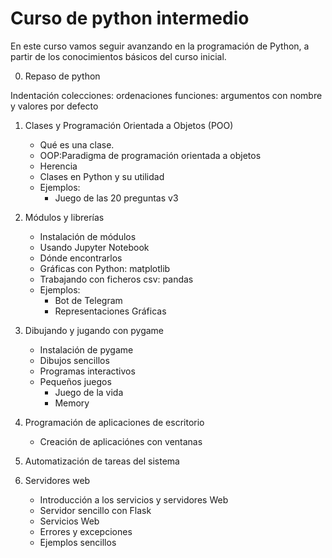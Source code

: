 # Curso de python intermedio

En este curso vamos seguir avanzando en la programación de Python, a partir de los conocimientos básicos del curso inicial.

0. Repaso de python

Indentación
colecciones: ordenaciones
funciones: argumentos con nombre y valores por defecto



1. Clases y Programación Orientada a Objetos (POO)
    * Qué es una clase. 
    * OOP:Paradigma de programación orientada a objetos
    * Herencia
    * Clases en Python y su utilidad
    * Ejemplos:
        * Juego de las 20 preguntas v3

2. Módulos y librerías
    * Instalación de módulos
    * Usando Jupyter Notebook
    * Dónde encontrarlos
    * Gráficas con Python: matplotlib
    * Trabajando con ficheros csv: pandas
    * Ejemplos: 
        * Bot de Telegram
        * Representaciones Gráficas

3. Dibujando y jugando con pygame
    * Instalación de pygame
    * Dibujos sencillos
    * Programas interactivos
    * Pequeños juegos
        * Juego de la vida
        * Memory

4. Programación de aplicaciones de escritorio
    * Creación de aplicaciónes con ventanas

5. Automatización de tareas del sistema

6. Servidores web 
    * Introducción a los servicios y servidores Web
    * Servidor sencillo con Flask
    * Servicios Web
    * Errores y excepciones
    * Ejemplos sencillos
